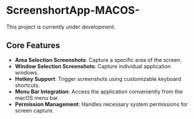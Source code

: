 # ScreenshortApp-MACOS-

This project is currently under development.

## Core Features

*   **Area Selection Screenshots**: Capture a specific area of the screen.
*   **Window Selection Screenshots**: Capture individual application windows.
*   **Hotkey Support**: Trigger screenshots using customizable keyboard shortcuts.
*   **Menu Bar Integration**: Access the application conveniently from the macOS menu bar.
*   **Permission Management**: Handles necessary system permissions for screen capture.